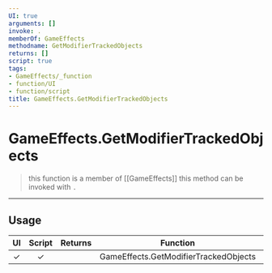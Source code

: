 ```yaml
---
UI: true
arguments: []
invoke: .
memberOf: GameEffects
methodname: GetModifierTrackedObjects
returns: []
script: true
tags:
- GameEffects/_function
- function/UI
- function/script
title: GameEffects.GetModifierTrackedObjects
---
```

# GameEffects.GetModifierTrackedObjects
> this function is a member of [[GameEffects]]
> this method can be invoked with `.`
-----
## Usage
|  UI | Script | Returns | Function | Arguments |
|:---:|:------:|-------:|:--------:|:---------|
|✓|✓||GameEffects.GetModifierTrackedObjects||
